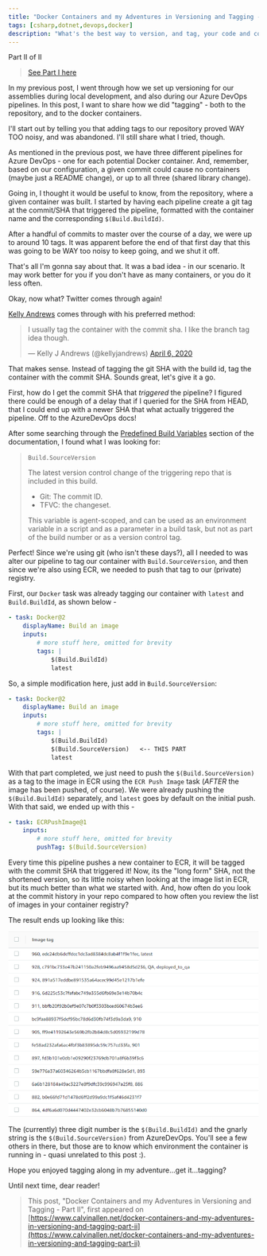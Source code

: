 ```yaml
---
title: "Docker Containers and my Adventures in Versioning and Tagging - Part II"
tags: [csharp,dotnet,devops,docker]
description: "What's the best way to version, and tag, your code and containers so you know which commits actually make it to production?"
---
```


Part II of II

> [See Part I here](https://www.calvinallen.net/docker-containers-and-my-adventures-in-versioning-and-tagging/)

In my previous post, I went through how we set up versioning for our assemblies during local development, and also during our Azure DevOps pipelines.  In this post, I want to share how we did "tagging" - both to the repository, and to the docker containers.

I'll start out by telling you that adding tags to our repository proved WAY TOO noisy, and was abandoned.  I'll still share what I tried, though.

As mentioned in the previous post, we have three different pipelines for Azure DevOps - one for each potential Docker container.  And, remember, based on our configuration, a given commit could cause no containers (maybe just a README change), or up to all three (shared library change).

Going in, I thought it would be useful to know, from the repository, where a given container was built.  I started by having each pipeline create a git tag at the commit/SHA that triggered the pipeline, formatted with the container name and the corresponding `$(Build.BuildId)`.

After a handful of commits to master over the course of a day, we were up to around 10 tags.  It was apparent before the end of that first day that this was going to be WAY too noisy to keep going, and we shut it off.

That's all I'm gonna say about that.  It was a bad idea - in our scenario.  It may work better for you if you don't have as many containers, or you do it less often.

Okay, now what?  Twitter comes through again!

[Kelly Andrews](https://twitter.com/kellyjandrews) comes through with his preferred method:

<blockquote class="twitter-tweet"><p lang="en" dir="ltr">I usually tag the container with the commit sha. I like the branch tag idea though.</p>&mdash; Kelly J Andrews (@kellyjandrews) <a href="https://twitter.com/kellyjandrews/status/1247209054218391553?ref_src=twsrc%5Etfw">April 6, 2020</a></blockquote>

That makes sense.  Instead of tagging the git SHA with the build id, tag the container with the commit SHA.  Sounds great, let's give it a go.

First, how do I get the commit SHA that *triggered* the pipeline?  I figured there could be enough of a delay that if I queried for the SHA from HEAD, that I could end up with a newer SHA that what actually triggered the pipeline.  Off to the AzureDevOps docs!

After some searching through the [Predefined Build Variables](https://docs.microsoft.com/en-us/azure/devops/pipelines/build/variables?view=azure-devops&tabs=yaml#build-variables) section of the documentation, I found what I was looking for:


> `Build.SourceVersion`
>
> The latest version control change of the triggering repo that is included in this build.
>
> * Git: The commit ID.
> * TFVC: the changeset.
>
>This variable is agent-scoped, and can be used as an environment variable in a script and as a parameter in a build task, but not as part of the build number or as a version control tag.

Perfect!  Since we're using git (who isn't these days?), all I needed to was alter our pipeline to tag our container with `Build.SourceVersion`, and then since we're also using ECR, we needed to push that tag to our (private) registry.

First, our `Docker` task was already tagging our container with `latest` and `Build.BuildId`, as shown below -

```yaml
- task: Docker@2
    displayName: Build an image
    inputs:
        # more stuff here, omitted for brevity
        tags: |
            $(Build.BuildId)
            latest
```

So, a simple modification here, just add in `Build.SourceVersion`:

```yaml
- task: Docker@2
    displayName: Build an image
    inputs:
        # more stuff here, omitted for brevity
        tags: |
            $(Build.BuildId)
            $(Build.SourceVersion)   <-- THIS PART
            latest
```

With that part completed, we just need to push the `$(Build.SourceVersion)` as a tag to the image in ECR using the `ECR Push Image` task (*AFTER* the image has been pushed, of course).  We were already pushing the `$(Build.BuildId)` separately, and `latest` goes by default on the initial push.  With that said, we ended up with this -

```yaml
- task: ECRPushImage@1
    inputs:
        # more stuff here, omitted for brevity
        pushTag: $(Build.SourceVersion)

```

Every time this pipeline pushes a new container to ECR, it will be tagged with the commit SHA that triggered it!  Now, its the "long form" SHA, not the shortened version, so its little noisy when looking at the image list in ECR, but its much better than what we started with.  And, how often do you look at the commit history in your repo compared to how often you review the list of images in your container registry?

The result ends up looking like this:

![ECR Image List](./list-of-images.png)

The (currently) three digit number is the `$(Build.BuildId)` and the gnarly string is the `$(Build.SourceVersion)` from AzureDevOps.  You'll see a few others in there, but those are to know which environment the container is running in - quasi unrelated to this post :).

Hope you enjoyed tagging along in my adventure...get it...tagging?

Until next time, dear reader!

>This post, "Docker Containers and my Adventures in Versioning and Tagging - Part II", first appeared on [https://www.calvinallen.net/docker-containers-and-my-adventures-in-versioning-and-tagging-part-ii](https://www.calvinallen.net/docker-containers-and-my-adventures-in-versioning-and-tagging-part-ii)
